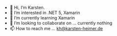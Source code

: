 - 👋 Hi, I’m Karsten.
- 👀 I’m interested in .NET 5, Xamarin
- 🌱 I’m currently learning Xamarin
- 💞️ I’m looking to collaborate on ... currently nothing
- 📫 How to reach me ... kh@karsten-heimer.de

<!---
KHeimer/KHeimer is a ✨ special ✨ repository because its `README.md` (this file) appears on your GitHub profile.
You can click the Preview link to take a look at your changes.
--->
